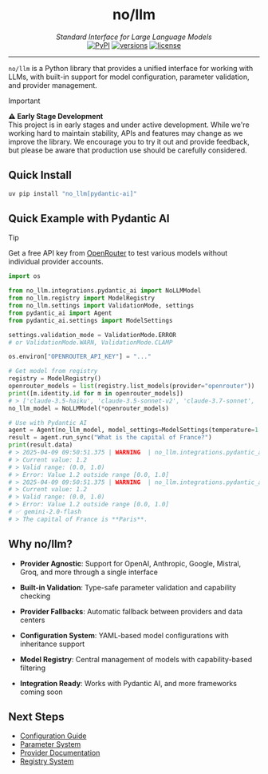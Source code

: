 <div align="center">
  <h1>no/llm</h1>
  <em>Standard Interface for Large Language Models</em>
</div>

<div align="center">
  <a href="https://pypi.python.org/pypi/no_llm"><img src="https://img.shields.io/pypi/v/no_llm.svg" alt="PyPI"></a>
  <a href="https://github.com/Noxus-AI/no-llm"><img src="https://img.shields.io/pypi/pyversions/no_llm.svg" alt="versions"></a>
  <a href="https://github.com/Noxus-AI/no-llm/blob/main/LICENSE"><img src="https://img.shields.io/github/license/Noxus-AI/no-llm.svg" alt="license"></a>
</div>

---

`no/llm` is a Python library that provides a unified interface for working with LLMs, with built-in support for model configuration, parameter validation, and provider management.

> [!IMPORTANT]
> **⚠️ Early Stage Development**  
> This project is in early stages and under active development. While we're working hard to maintain stability, APIs and features may change as we improve the library. We encourage you to try it out and provide feedback, but please be aware that production use should be carefully considered.

## Quick Install

```bash
uv pip install "no_llm[pydantic-ai]"
```

## Quick Example with Pydantic AI


> [!TIP]
> Get a free API key from [OpenRouter](https://openrouter.ai/keys) to test various models without individual provider accounts.


```python
import os

from no_llm.integrations.pydantic_ai import NoLLMModel
from no_llm.registry import ModelRegistry
from no_llm.settings import ValidationMode, settings
from pydantic_ai import Agent
from pydantic_ai.settings import ModelSettings

settings.validation_mode = ValidationMode.ERROR
# or ValidationMode.WARN, ValidationMode.CLAMP

os.environ["OPENROUTER_API_KEY"] = "..."

# Get model from registry
registry = ModelRegistry()
openrouter_models = list(registry.list_models(provider="openrouter"))
print([m.identity.id for m in openrouter_models])
# > ['claude-3.5-haiku', 'claude-3.5-sonnet-v2', 'claude-3.7-sonnet', 'deepseek-chat', 'deepseek-r1-llama-70b-distilled', 'deepseek-reasoner', ...]
no_llm_model = NoLLMModel(*openrouter_models)

# Use with Pydantic AI
agent = Agent(no_llm_model, model_settings=ModelSettings(temperature=1.2))
result = agent.run_sync("What is the capital of France?")
print(result.data)
# > 2025-04-09 09:50:51.375 | WARNING  | no_llm.integrations.pydantic_ai:request:220 - Model deepseek-chat failed, trying next fallback. Error: Invalid value for parameter 'temperature'
# > Current value: 1.2
# > Valid range: (0.0, 1.0)
# > Error: Value 1.2 outside range [0.0, 1.0]
# > 2025-04-09 09:50:51.375 | WARNING  | no_llm.integrations.pydantic_ai:request:220 - Model deepseek-r1-llama-70b-distilled failed, trying next fallback. Error: Invalid value for parameter 'temperature'
# > Current value: 1.2
# > Valid range: (0.0, 1.0)
# > Error: Value 1.2 outside range [0.0, 1.0]
# ✅ gemini-2.0-flash
# > The capital of France is **Paris**.
```

## Why no/llm?

* __Provider Agnostic__: Support for OpenAI, Anthropic, Google, Mistral, Groq, and more through a single interface

* __Built-in Validation__: Type-safe parameter validation and capability checking

* __Provider Fallbacks__: Automatic fallback between providers and data centers

* __Configuration System__: YAML-based model configurations with inheritance support

* __Model Registry__: Central management of models with capability-based filtering

* __Integration Ready__: Works with Pydantic AI, and more frameworks coming soon


## Next Steps

- [Configuration Guide](configs/overview.md)
- [Parameter System](parameters/overview.md)
- [Provider Documentation](providers/overview.md)
- [Registry System](registry.md)
